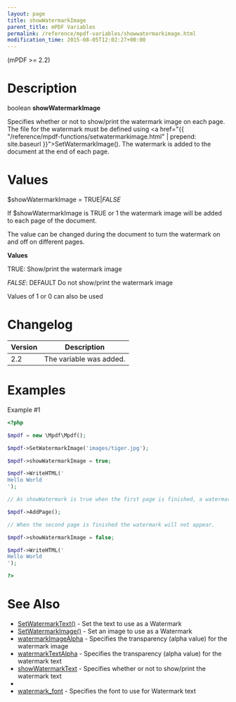 ```yaml
---
layout: page
title: showWatermarkImage
parent_title: mPDF Variables
permalink: /reference/mpdf-variables/showwatermarkimage.html
modification_time: 2015-08-05T12:02:27+00:00
---
```


(mPDF >= 2.2)

# Description

boolean **showWatermarkImage**

Specifies whether or not to show/print the watermark image on each page. The file for the watermark must be defined using <a href="{{ "/reference/mpdf-functions/setwatermarkimage.html" | prepend: site.baseurl }}">SetWatermarkImage()</a>. The watermark is added to the document at the end of each page.

# Values

<span class="parameter">$showWatermarkImage</span> = <span class="smallblock">TRUE</span>|<span class="smallblock">*FALSE*</span>

If <span class="parameter">$showWatermarkImage</span> is <span class="smallblock">TRUE</span> or 1 the watermark image will be added to each page of the document.

The value can be changed during the document to turn the watermark on and off on different pages.

**Values**

<span class="smallblock">TRUE</span>: Show/print the watermark image

<span class="smallblock">*FALSE*</span>: <span class="smallblock">DEFAULT</span> Do not show/print the watermark image

Values of 1 or 0 can also be used

# Changelog

<table class="table"> <thead>
<tr> <th>Version</th> <th>Description</th> </tr>
</thead> <tbody>
<tr>
<td>2.2</td>
<td>The variable was added.</td>
</tr>
</tbody> </table>

# Examples

Example #1

```php
<?php

$mpdf = new \Mpdf\Mpdf();

$mpdf->SetWatermarkImage('images/tiger.jpg');

$mpdf->showWatermarkImage = true;

$mpdf->WriteHTML('
Hello World
');

// As showWatermark is true when the first page is finished, a watermark is added

$mpdf->AddPage();

// When the second page is finished the watermark will not appear.

$mpdf->showWatermarkImage = false;

$mpdf->WriteHTML('
Hello World
');

?>

```

# See Also

<ul>
<li class="manual_boxlist"><a href="{{ "/reference/mpdf-functions/setwatermarktext.html" | prepend: site.baseurl }}">SetWatermarkText()</a> - Set the text to use as a Watermark</li>
<li class="manual_boxlist"><a href="{{ "/reference/mpdf-functions/setwatermarktext.html" | prepend: site.baseurl }}">SetWatermarkImage()</a> - Set an image to use as a Watermark</li>
<li class="manual_boxlist"><a href="{{ "/reference/mpdf-variables/watermarkimagealpha.html" | prepend: site.baseurl }}">watermarkImageAlpha</a> - Specifies the transparency (alpha value) for the watermark image</li>
<li class="manual_boxlist"><a href="{{ "/reference/mpdf-variables/watermarktextalpha.html" | prepend: site.baseurl }}">watermarkTextAlpha</a> - Specifies the transparency (alpha value) for the watermark text</li>
<li class="manual_boxlist"><a href="{{ "/reference/mpdf-variables/showwatermarktext.html" | prepend: site.baseurl }}">showWatermarkText</a> - Specifies whether or not to show/print the watermark text</li>
<li class="manual_boxlist"><a href="{{ "/reference/mpdf-variables/showwatermarktext.html" | prepend: site.baseurl }}"></a></li>
<li class="manual_boxlist"><a href="{{ "/reference/mpdf-variables/watermark-font.html" | prepend: site.baseurl }}">watermark_font</a> - Specifies the font to use for Watermark text</li>
</ul>
